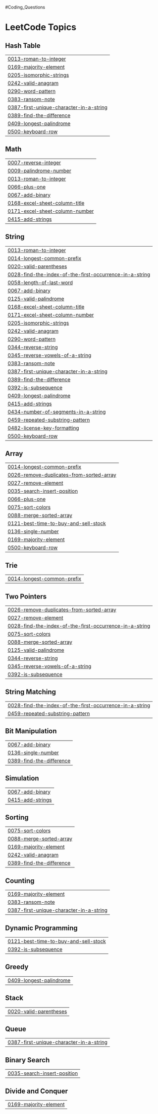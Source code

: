 #Coding_Questions

<!---LeetCode Topics Start-->
# LeetCode Topics
## Hash Table
|  |
| ------- |
| [0013-roman-to-integer](https://github.com/SANDEEP-KR-MAHTO/DSA_Questions/tree/master/0013-roman-to-integer) |
| [0169-majority-element](https://github.com/SANDEEP-KR-MAHTO/DSA_Questions/tree/master/0169-majority-element) |
| [0205-isomorphic-strings](https://github.com/SANDEEP-KR-MAHTO/DSA_Questions/tree/master/0205-isomorphic-strings) |
| [0242-valid-anagram](https://github.com/SANDEEP-KR-MAHTO/DSA_Questions/tree/master/0242-valid-anagram) |
| [0290-word-pattern](https://github.com/SANDEEP-KR-MAHTO/DSA_Questions/tree/master/0290-word-pattern) |
| [0383-ransom-note](https://github.com/SANDEEP-KR-MAHTO/DSA_Questions/tree/master/0383-ransom-note) |
| [0387-first-unique-character-in-a-string](https://github.com/SANDEEP-KR-MAHTO/DSA_Questions/tree/master/0387-first-unique-character-in-a-string) |
| [0389-find-the-difference](https://github.com/SANDEEP-KR-MAHTO/DSA_Questions/tree/master/0389-find-the-difference) |
| [0409-longest-palindrome](https://github.com/SANDEEP-KR-MAHTO/DSA_Questions/tree/master/0409-longest-palindrome) |
| [0500-keyboard-row](https://github.com/SANDEEP-KR-MAHTO/DSA_Questions/tree/master/0500-keyboard-row) |
## Math
|  |
| ------- |
| [0007-reverse-integer](https://github.com/SANDEEP-KR-MAHTO/DSA_Questions/tree/master/0007-reverse-integer) |
| [0009-palindrome-number](https://github.com/SANDEEP-KR-MAHTO/DSA_Questions/tree/master/0009-palindrome-number) |
| [0013-roman-to-integer](https://github.com/SANDEEP-KR-MAHTO/DSA_Questions/tree/master/0013-roman-to-integer) |
| [0066-plus-one](https://github.com/SANDEEP-KR-MAHTO/DSA_Questions/tree/master/0066-plus-one) |
| [0067-add-binary](https://github.com/SANDEEP-KR-MAHTO/DSA_Questions/tree/master/0067-add-binary) |
| [0168-excel-sheet-column-title](https://github.com/SANDEEP-KR-MAHTO/DSA_Questions/tree/master/0168-excel-sheet-column-title) |
| [0171-excel-sheet-column-number](https://github.com/SANDEEP-KR-MAHTO/DSA_Questions/tree/master/0171-excel-sheet-column-number) |
| [0415-add-strings](https://github.com/SANDEEP-KR-MAHTO/DSA_Questions/tree/master/0415-add-strings) |
## String
|  |
| ------- |
| [0013-roman-to-integer](https://github.com/SANDEEP-KR-MAHTO/DSA_Questions/tree/master/0013-roman-to-integer) |
| [0014-longest-common-prefix](https://github.com/SANDEEP-KR-MAHTO/DSA_Questions/tree/master/0014-longest-common-prefix) |
| [0020-valid-parentheses](https://github.com/SANDEEP-KR-MAHTO/DSA_Questions/tree/master/0020-valid-parentheses) |
| [0028-find-the-index-of-the-first-occurrence-in-a-string](https://github.com/SANDEEP-KR-MAHTO/DSA_Questions/tree/master/0028-find-the-index-of-the-first-occurrence-in-a-string) |
| [0058-length-of-last-word](https://github.com/SANDEEP-KR-MAHTO/DSA_Questions/tree/master/0058-length-of-last-word) |
| [0067-add-binary](https://github.com/SANDEEP-KR-MAHTO/DSA_Questions/tree/master/0067-add-binary) |
| [0125-valid-palindrome](https://github.com/SANDEEP-KR-MAHTO/DSA_Questions/tree/master/0125-valid-palindrome) |
| [0168-excel-sheet-column-title](https://github.com/SANDEEP-KR-MAHTO/DSA_Questions/tree/master/0168-excel-sheet-column-title) |
| [0171-excel-sheet-column-number](https://github.com/SANDEEP-KR-MAHTO/DSA_Questions/tree/master/0171-excel-sheet-column-number) |
| [0205-isomorphic-strings](https://github.com/SANDEEP-KR-MAHTO/DSA_Questions/tree/master/0205-isomorphic-strings) |
| [0242-valid-anagram](https://github.com/SANDEEP-KR-MAHTO/DSA_Questions/tree/master/0242-valid-anagram) |
| [0290-word-pattern](https://github.com/SANDEEP-KR-MAHTO/DSA_Questions/tree/master/0290-word-pattern) |
| [0344-reverse-string](https://github.com/SANDEEP-KR-MAHTO/DSA_Questions/tree/master/0344-reverse-string) |
| [0345-reverse-vowels-of-a-string](https://github.com/SANDEEP-KR-MAHTO/DSA_Questions/tree/master/0345-reverse-vowels-of-a-string) |
| [0383-ransom-note](https://github.com/SANDEEP-KR-MAHTO/DSA_Questions/tree/master/0383-ransom-note) |
| [0387-first-unique-character-in-a-string](https://github.com/SANDEEP-KR-MAHTO/DSA_Questions/tree/master/0387-first-unique-character-in-a-string) |
| [0389-find-the-difference](https://github.com/SANDEEP-KR-MAHTO/DSA_Questions/tree/master/0389-find-the-difference) |
| [0392-is-subsequence](https://github.com/SANDEEP-KR-MAHTO/DSA_Questions/tree/master/0392-is-subsequence) |
| [0409-longest-palindrome](https://github.com/SANDEEP-KR-MAHTO/DSA_Questions/tree/master/0409-longest-palindrome) |
| [0415-add-strings](https://github.com/SANDEEP-KR-MAHTO/DSA_Questions/tree/master/0415-add-strings) |
| [0434-number-of-segments-in-a-string](https://github.com/SANDEEP-KR-MAHTO/DSA_Questions/tree/master/0434-number-of-segments-in-a-string) |
| [0459-repeated-substring-pattern](https://github.com/SANDEEP-KR-MAHTO/DSA_Questions/tree/master/0459-repeated-substring-pattern) |
| [0482-license-key-formatting](https://github.com/SANDEEP-KR-MAHTO/DSA_Questions/tree/master/0482-license-key-formatting) |
| [0500-keyboard-row](https://github.com/SANDEEP-KR-MAHTO/DSA_Questions/tree/master/0500-keyboard-row) |
## Array
|  |
| ------- |
| [0014-longest-common-prefix](https://github.com/SANDEEP-KR-MAHTO/DSA_Questions/tree/master/0014-longest-common-prefix) |
| [0026-remove-duplicates-from-sorted-array](https://github.com/SANDEEP-KR-MAHTO/DSA_Questions/tree/master/0026-remove-duplicates-from-sorted-array) |
| [0027-remove-element](https://github.com/SANDEEP-KR-MAHTO/DSA_Questions/tree/master/0027-remove-element) |
| [0035-search-insert-position](https://github.com/SANDEEP-KR-MAHTO/DSA_Questions/tree/master/0035-search-insert-position) |
| [0066-plus-one](https://github.com/SANDEEP-KR-MAHTO/DSA_Questions/tree/master/0066-plus-one) |
| [0075-sort-colors](https://github.com/SANDEEP-KR-MAHTO/DSA_Questions/tree/master/0075-sort-colors) |
| [0088-merge-sorted-array](https://github.com/SANDEEP-KR-MAHTO/DSA_Questions/tree/master/0088-merge-sorted-array) |
| [0121-best-time-to-buy-and-sell-stock](https://github.com/SANDEEP-KR-MAHTO/DSA_Questions/tree/master/0121-best-time-to-buy-and-sell-stock) |
| [0136-single-number](https://github.com/SANDEEP-KR-MAHTO/DSA_Questions/tree/master/0136-single-number) |
| [0169-majority-element](https://github.com/SANDEEP-KR-MAHTO/DSA_Questions/tree/master/0169-majority-element) |
| [0500-keyboard-row](https://github.com/SANDEEP-KR-MAHTO/DSA_Questions/tree/master/0500-keyboard-row) |
## Trie
|  |
| ------- |
| [0014-longest-common-prefix](https://github.com/SANDEEP-KR-MAHTO/DSA_Questions/tree/master/0014-longest-common-prefix) |
## Two Pointers
|  |
| ------- |
| [0026-remove-duplicates-from-sorted-array](https://github.com/SANDEEP-KR-MAHTO/DSA_Questions/tree/master/0026-remove-duplicates-from-sorted-array) |
| [0027-remove-element](https://github.com/SANDEEP-KR-MAHTO/DSA_Questions/tree/master/0027-remove-element) |
| [0028-find-the-index-of-the-first-occurrence-in-a-string](https://github.com/SANDEEP-KR-MAHTO/DSA_Questions/tree/master/0028-find-the-index-of-the-first-occurrence-in-a-string) |
| [0075-sort-colors](https://github.com/SANDEEP-KR-MAHTO/DSA_Questions/tree/master/0075-sort-colors) |
| [0088-merge-sorted-array](https://github.com/SANDEEP-KR-MAHTO/DSA_Questions/tree/master/0088-merge-sorted-array) |
| [0125-valid-palindrome](https://github.com/SANDEEP-KR-MAHTO/DSA_Questions/tree/master/0125-valid-palindrome) |
| [0344-reverse-string](https://github.com/SANDEEP-KR-MAHTO/DSA_Questions/tree/master/0344-reverse-string) |
| [0345-reverse-vowels-of-a-string](https://github.com/SANDEEP-KR-MAHTO/DSA_Questions/tree/master/0345-reverse-vowels-of-a-string) |
| [0392-is-subsequence](https://github.com/SANDEEP-KR-MAHTO/DSA_Questions/tree/master/0392-is-subsequence) |
## String Matching
|  |
| ------- |
| [0028-find-the-index-of-the-first-occurrence-in-a-string](https://github.com/SANDEEP-KR-MAHTO/DSA_Questions/tree/master/0028-find-the-index-of-the-first-occurrence-in-a-string) |
| [0459-repeated-substring-pattern](https://github.com/SANDEEP-KR-MAHTO/DSA_Questions/tree/master/0459-repeated-substring-pattern) |
## Bit Manipulation
|  |
| ------- |
| [0067-add-binary](https://github.com/SANDEEP-KR-MAHTO/DSA_Questions/tree/master/0067-add-binary) |
| [0136-single-number](https://github.com/SANDEEP-KR-MAHTO/DSA_Questions/tree/master/0136-single-number) |
| [0389-find-the-difference](https://github.com/SANDEEP-KR-MAHTO/DSA_Questions/tree/master/0389-find-the-difference) |
## Simulation
|  |
| ------- |
| [0067-add-binary](https://github.com/SANDEEP-KR-MAHTO/DSA_Questions/tree/master/0067-add-binary) |
| [0415-add-strings](https://github.com/SANDEEP-KR-MAHTO/DSA_Questions/tree/master/0415-add-strings) |
## Sorting
|  |
| ------- |
| [0075-sort-colors](https://github.com/SANDEEP-KR-MAHTO/DSA_Questions/tree/master/0075-sort-colors) |
| [0088-merge-sorted-array](https://github.com/SANDEEP-KR-MAHTO/DSA_Questions/tree/master/0088-merge-sorted-array) |
| [0169-majority-element](https://github.com/SANDEEP-KR-MAHTO/DSA_Questions/tree/master/0169-majority-element) |
| [0242-valid-anagram](https://github.com/SANDEEP-KR-MAHTO/DSA_Questions/tree/master/0242-valid-anagram) |
| [0389-find-the-difference](https://github.com/SANDEEP-KR-MAHTO/DSA_Questions/tree/master/0389-find-the-difference) |
## Counting
|  |
| ------- |
| [0169-majority-element](https://github.com/SANDEEP-KR-MAHTO/DSA_Questions/tree/master/0169-majority-element) |
| [0383-ransom-note](https://github.com/SANDEEP-KR-MAHTO/DSA_Questions/tree/master/0383-ransom-note) |
| [0387-first-unique-character-in-a-string](https://github.com/SANDEEP-KR-MAHTO/DSA_Questions/tree/master/0387-first-unique-character-in-a-string) |
## Dynamic Programming
|  |
| ------- |
| [0121-best-time-to-buy-and-sell-stock](https://github.com/SANDEEP-KR-MAHTO/DSA_Questions/tree/master/0121-best-time-to-buy-and-sell-stock) |
| [0392-is-subsequence](https://github.com/SANDEEP-KR-MAHTO/DSA_Questions/tree/master/0392-is-subsequence) |
## Greedy
|  |
| ------- |
| [0409-longest-palindrome](https://github.com/SANDEEP-KR-MAHTO/DSA_Questions/tree/master/0409-longest-palindrome) |
## Stack
|  |
| ------- |
| [0020-valid-parentheses](https://github.com/SANDEEP-KR-MAHTO/DSA_Questions/tree/master/0020-valid-parentheses) |
## Queue
|  |
| ------- |
| [0387-first-unique-character-in-a-string](https://github.com/SANDEEP-KR-MAHTO/DSA_Questions/tree/master/0387-first-unique-character-in-a-string) |
## Binary Search
|  |
| ------- |
| [0035-search-insert-position](https://github.com/SANDEEP-KR-MAHTO/DSA_Questions/tree/master/0035-search-insert-position) |
## Divide and Conquer
|  |
| ------- |
| [0169-majority-element](https://github.com/SANDEEP-KR-MAHTO/DSA_Questions/tree/master/0169-majority-element) |
<!---LeetCode Topics End-->